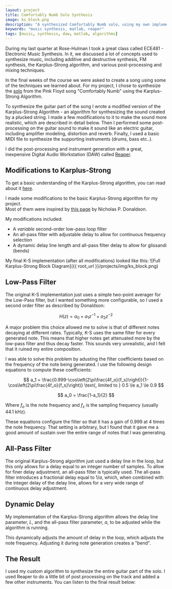 ```yaml
---
layout: project
title: Comfortably Numb Solo Synthesis
image: ks_block.png
description: "A synthesized Comfortably Numb solo, using my own implementation of the Karplus-Strong Algorithm"
keywords: "music synthesis, matlab, reaper"
tags: [music, synthesis, daw, matlab, algorithms]
---
```


During my last quarter at Rose-Hulman I took a great class called ECE481 -
Electronic Music Synthesis.  In it, we discussed a lot of concepts used to
synthesize music, including additive and destructive synthesis, FM synthesis,
the Karplus-Strong algorithm, and various post-processing and mixing techniques.  

In the final weeks of the course we were asked to create a song using some of
the techniques we learned about.  For my project, I chose to synthesize the
[solo](http://www.youtube.com/watch?v=Bpzxf_flm8M#t=04m25s) from the Pink Floyd
song "Comfortably Numb" using the Karplus-Strong Algorithm.  

To synthesize the guitar part of the song I wrote a modified version of the
Karplus-Strong Algorithm - an algorithm for synthesizing the sound created by a
plucked string. I made a few modifications to it to make the sound more
realistic, which are described in detail below. Then I performed some
post-processing on the guitar sound to make it sound like an electric guitar,
including amplifier modeling, distortion and reverb. Finally, I used a basic
MIDI file to synthesize the supporting instruments (drums, bass etc..).

I did the post-processing and instrument generation with a great, inexpensive
Digital Audio Workstation (DAW) called [Reaper](http://www.reaper.fm).

Modifications to Karplus-Strong
-------------------------------
To get a basic understanding of the Karplus-Strong algorithm, you can read about
it [here](http://en.wikipedia.org/wiki/Karplus-Strong_string_synthesis).

I made some modifications to the basic Karplus-Strong algorithm for my project.  
Most of them were inspired by
[this page](http://www.music.mcgill.ca/~gary/courses/projects/618_2009/NickDonaldson/)
by Nicholas P. Donaldson.  

My modifications included:
- A *variable* second-order low-pass loop filter
- An all-pass filter with adjustable delay to allow for continuous frequency
  selection
- A dynamic delay line length and all-pass filter delay to allow for glissandi
  (bends)

My final K-S implementation (after all modifications) looked like this:
![Full Karplus-Strong Block Diagram]({{ root_url }}/projects/img/ks_block.png)

Low-Pass Filter
---------------
The original K-S implementation just uses a simple two-point averager for the
Low-Pass filter, but I wanted something more configurable, so I used a second
order filter as described by Donaldson:

$$
H(z) = a_0 + a_1 z^{-1} + a_2 z^{-2}
$$

A major problem this choice allowed me to solve is that of different notes
decaying at different rates.  Typically, K-S uses the same filter for every
generated note.  This means that higher notes get attenuated more by the
low-pass filter and thus decay faster. This sounds very unrealistic, and I felt
that it ruined my entire composition.

I was able to solve this problem by adusting the filter coefficients based on
the frequency of the note being generated.  I use the following design equations
to compute these coefficients:

$$
a_1 = \frac{0.999-\cos\left(2\pi\frac{4f_o}{f_s}\right)}{1-\cos\left(2\pi\frac{4f_o}{f_s}\right)}
\text{, limited to } 0.5 \le a_1 \le 0.9
$$

$$
a_0 = \frac{1-a_1}{2}
$$

Where $f_o$ is the note frequency and $f_s$ is the sampling frequency (usually
44.1 kHz).

These equations configure the filter so that it has a gain of 0.999 at 4 times
the note frequency. That setting is arbitrary, but I found that it gave me a
good amount of sustain over the entire range of notes that I was generating.

All-Pass Filter
---------------
The original Karplus-Strong algorithm just used a delay line in the loop, but
this only allows for a delay equal to an integer number of samples. To allow for
finer delay adjustment, an all-pass filter is typically used. The all-pass
filter introduces a fractional delay equal to $1/a$, which, when combined with the
integer delay of the delay line, allows for a very wide range of continuous
delay adjustment.

Dynamic Delay
-------------
My implementation of the Karplus-Strong algorithm allows the delay line
parameter, $L$, and the all-pass filter parameter, $a$, to be adjusted while the
algorithm is running.

This dynamically adjusts the amount of delay in the loop, which adjusts the note
frequency. Adjusting it during note generation creates a "bend".

The Result
----------
I used my custom algorithm to synthesize the entire guitar part of the solo.  I
used Reaper to do a little bit of post processing on the track and added a few
other instruments.  You can listen to the final result below:

